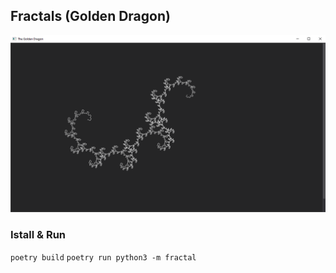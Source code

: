 ## Fractals (Golden Dragon)

![Alt text](image.png)

### Istall & Run
`poetry build`
`poetry run python3 -m fractal`